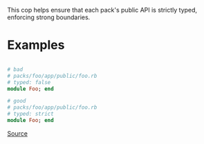 
This cop helps ensure that each pack's public API is strictly typed, enforcing strong boundaries.

# Examples

```ruby

# bad
# packs/foo/app/public/foo.rb
# typed: false
module Foo; end

# good
# packs/foo/app/public/foo.rb
# typed: strict
module Foo; end
```

[Source](http://www.rubydoc.info/gems/rubocop/RuboCop/Cop/Packs/TypedPublicApis)